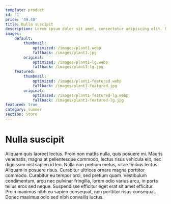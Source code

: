 ```yaml
---
template: product
id: '1'
price: '49.40' 
title: Nulla suscipit
description: Lorem ipsum dolor sit amet, consectetur adipiscing elit. Nulla suscipit velit lectus, vitae efficitur quam mollis eget. Integer porta at nisl eget tincidunt. 
images:
    default:
        thumbnail:
            optimized: /images/plant1.webp
            fallback: /images/plant1.jpg
        original:
            optimized: /images/plant1-lg.webp
            fallback: /images/plant1-lg.jpg
    featured: 
        thumbnail:
            optimized: /images/plant1-featured.webp
            fallback: /images/plant1-featured.jpg
        original:
            optimized: /images/plant1-featured-lg.webp
            fallback: /images/plant1-featured-lg.jpg
featured: true
category: summer
section: Store
---
```


# Nulla suscipit

Aliquam quis laoreet lectus. Proin non mattis nulla, quis posuere mi. Mauris venenatis, magna at pellentesque commodo, lectus risus vehicula elit, nec dignissim nisl sapien id leo. Nulla non pretium metus, vitae finibus lectus. Aliquam in posuere risus. Curabitur ultrices ornare magna porttitor commodo. Curabitur eu tempor orci, sed pretium quam. Vestibulum condimentum, arcu nec pulvinar fringilla, lorem odio varius arcu, in porta tellus eros sed neque. Suspendisse efficitur eget erat sit amet efficitur. Proin maximus nibh eu sapien consequat, non porttitor risus consequat. Donec maximus odio sed nibh convallis luctus.